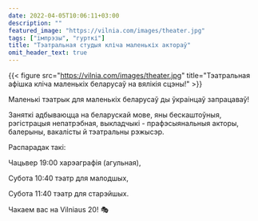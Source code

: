 ```yaml
---
date: 2022-04-05T10:06:11+03:00
description: ""
featured_image: "https://vilnia.com/images/theater.jpg"
tags: ["імпрэзы", "гурткі"]
title: "Тэатральная студыя кліча маленькіх актораў"
omit_header_text: true
---
```

{{< figure src="https://vilnia.com/images/theater.jpg" title="Тэатральная афішка кліча маленькіх беларусаў на вялікія сцэны!" >}}

Маленькі тэатрык для маленькіх беларусаў ды ўкраінцаў запрацаваў! 

Заняткі адбываюцца на беларускай мове, яны бескаштоўныя, рэгістрацыя непатрэбная, выкладчыкі - прафэсыянальныя акторы, балерыны, вакалісты й тэатральны рэжысэр. 

Распарадак такі:

Чацьвер 19:00 харэаграфія (агульная), 

Субота 10:40 тэатр для малодшых, 

Субота 11:40 тэатр для старэйшых. 


Чакаем вас на Vilniaus 20! 🎭